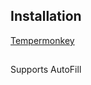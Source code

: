 ## Installation
[Tempermonkey](https://github.com/MomoSHL/Dual-Carrier-Formatter/raw/refs/heads/main/main.user.js)

##
Supports AutoFill